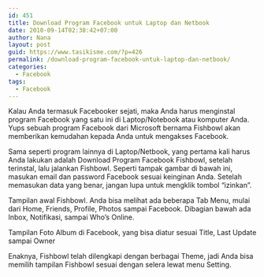 ```yaml
---
id: 451
title: Download Program Facebook untuk Laptop dan Netbook
date: 2010-09-14T02:38:42+07:00
author: Nana
layout: post
guid: https://www.tasikisme.com/?p=426
permalink: /download-program-facebook-untuk-laptop-dan-netbook/
categories:
  - Facebook
tags:
  - Facebook
---
```

Kalau Anda termasuk Facebooker sejati, maka Anda harus menginstal program Facebook yang satu ini di Laptop/Notebook atau komputer Anda. Yups sebuah program Facebook dari Microsoft bernama Fishbowl akan memberikan kemudahan kepada Anda untuk mengakses Facebook.

Sama seperti program lainnya di Laptop/Netbook, yang pertama kali harus Anda lakukan adalah Download Program Facebook Fishbowl, setelah terinstal, lalu jalankan Fishbowl. Seperti tampak gambar di bawah ini, masukan email dan password Facebook sesuai keinginan Anda. Setelah memasukan data yang benar, jangan lupa untuk mengklik tombol “izinkan”.

Tampilan awal Fishbowl. Anda bisa melihat ada beberapa Tab Menu, mulai dari Home, Friends, Profile, Photos sampai Facebook. Dibagian bawah ada Inbox, Notifikasi, sampai Who’s Online.

Tampilan Foto Album di Facebook, yang bisa diatur sesuai Title, Last Update sampai Owner

Enaknya, Fishbowl telah dilengkapi dengan berbagai Theme, jadi Anda bisa memilih tampilan Fishbowl sesuai dengan selera lewat menu Setting.